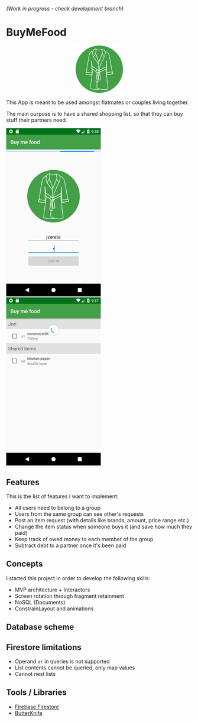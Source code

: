 _(Work in progress - check development branch)_

# BuyMeFood 

<p align="center">
<img src="./images/icon.png" width="128px">
</p>


This App is meant to be used amongst flatmates or couples living together. 

The main purpose is to have a shared shopping list, so that they can buy stuff their partners need. 

<img src="./images/screenshots/2018-03-27/login.png" width="256"> <img src="./images/screenshots/2018-03-27/itemlist.png" width="256">



## Features

This is the list of features I want to implement:

* All users need to belong to a group
* Users from the same group can see other's requests
* Post an item request (with details like brands, amount, price range etc.)
* Change the item status when someone buys it (and save how much they paid)
* Keep track of owed money to each member of the group
* Subtract debt to a partner once it's been paid


## Concepts

I started this project in order to develop the following skills:

* MVP architecture + Interactors
* Screen rotation through fragment retainment
* NoSQL (Documents)
* ConstrainLayout and animations


## Database scheme



## Firestore limitations

* Operand `or` in queries is not supported 
* List contents cannot be queried, only map values
* Cannot nest lists

## Tools / Libraries

* [Firebase Firestore](https://firebase.google.com/docs/firestore/)
* [ButterKnife](https://github.com/JakeWharton/butterknife)